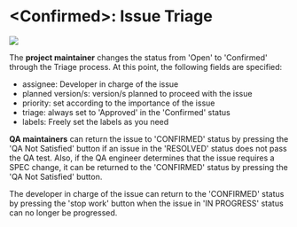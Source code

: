 # &lt;Confirmed&gt;: Issue Triage

![](https://lh3.googleusercontent.com/PpgPhLM7HcsxosZMiI5Ar_lak2e3v6wQ0SS152BzRD6Yt4q9nKcNGVlA3oXQmAisgqrC7HJGOA3zI_tU6UBiW_xAbxT0wJIRa03g_LJR4ELUon-kQ8iPdJJDsgJp7LgvtPgi6Yn7)

The **project maintainer** changes the status from 'Open' to 'Confirmed' through the Triage process. At this point, the following fields are specified: 

* assignee: Developer in charge of the issue
* planned version/s: version/s planned to proceed with the issue
* priority: set according to the importance of the issue
* triage: always set to 'Approved' in the 'Confirmed' status
* labels: Freely set the labels as you need

**QA maintainers** can return the issue to 'CONFIRMED' status by pressing the 'QA Not Satisfied' button if an issue in the 'RESOLVED' status does not pass the QA test. Also, if the QA engineer determines that the issue requires a SPEC change, it can be returned to the 'CONFIRMED' status by pressing the 'QA Not Satisfied' button.

The developer in charge of the issue can return to the 'CONFIRMED' status by pressing the 'stop work' button when the issue in 'IN PROGRESS' status can no longer be progressed.

### 

